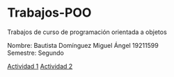 # Trabajos-POO
Trabajos de curso de programación orientada a objetos

Nombre: Bautista Domínguez Miguel Ángel 19211599    
Semestre: Segundo   

[Actividad 1](./Setup/README.md)
[Actividad 2](./pelicula/Program.cs)



